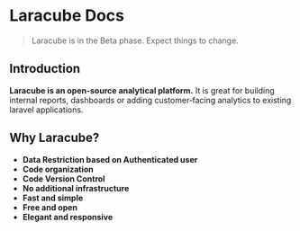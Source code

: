 # Laracube Docs

> Laracube is in the Beta phase. Expect things to change.

## Introduction

**Laracube is an open-source analytical platform.** It is great for building internal reports, dashboards or adding customer‑facing analytics to existing laravel applications.

## Why Laracube?

- **Data Restriction based on Authenticated user**
- **Code organization**
- **Code Version Control**
- **No additional infrastructure**
- **Fast and simple**
- **Free and open**
- **Elegant and responsive**
